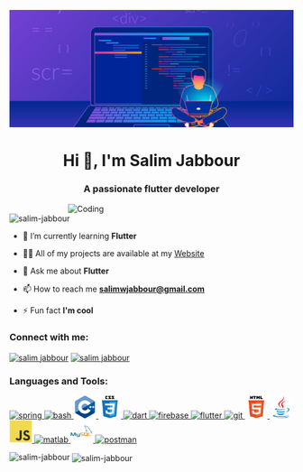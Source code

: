 ![](https://github.com/Salim-Jabbour/Salim-Jabbour/blob/main/banner.jpg)
<h1 align="center">Hi 👋, I'm Salim Jabbour</h1>
<h3 align="center">A passionate flutter developer</h3>
<img align="right" alt="Coding" width="400" src="https://media1.giphy.com/media/i1JHRZSXO9LZZDHqii/giphy.gif?cid=ecf05e47qeotsebzhd2vgzvlnqmolg7c5lztpmfv9h21buvz&rid=giphy.gif&ct=g">

<p align="left"> <img src="https://komarev.com/ghpvc/?username=salim-jabbour&label=Profile%20views&color=0e75b6&style=flat" alt="salim-jabbour" /> </p>

- 🌱 I’m currently learning **Flutter**

- 👨‍💻 All of my projects are available at my <a href="https://website-portfolio-d6461.web.app/">Website</a>

- 💬 Ask me about **Flutter**

- 📫 How to reach me **salimwjabbour@gmail.com**

- ⚡ Fun fact **I'm cool**

<h3 align="left">Connect with me:</h3>
<p align="left">
<a href="https://www.linkedin.com/in/salim-jabbour-a0a2b422b" target="blank"><img align="center" src="https://raw.githubusercontent.com/rahuldkjain/github-profile-readme-generator/master/src/images/icons/Social/linked-in-alt.svg" alt="salim jabbour" height="30" width="40" /></a>
<a href="https://www.facebook.com/salim.jabbour.18?mibextid=ZbWKwL" target="blank"><img align="center" src="https://raw.githubusercontent.com/rahuldkjain/github-profile-readme-generator/master/src/images/icons/Social/facebook.svg" alt="salim jabbour" height="30" width="40" /></a>
</p>

<h3 align="left">Languages and Tools:</h3>
<p align="left"> <a href="https://spring.io/" target="_blank" rel="noreferrer"> <img src="https://www.vectorlogo.zone/logos/springio/springio-icon.svg" alt="spring" width="40" height="40"/> </a> <a href="https://www.gnu.org/software/bash/" target="_blank" rel="noreferrer"> <img src="https://www.vectorlogo.zone/logos/gnu_bash/gnu_bash-icon.svg" alt="bash" width="40" height="40"/> </a> <a href="https://www.w3schools.com/cpp/" target="_blank" rel="noreferrer"> <img src="https://raw.githubusercontent.com/devicons/devicon/master/icons/cplusplus/cplusplus-original.svg" alt="cplusplus" width="40" height="40"/> </a> <a href="https://www.w3schools.com/css/" target="_blank" rel="noreferrer"> <img src="https://raw.githubusercontent.com/devicons/devicon/master/icons/css3/css3-original-wordmark.svg" alt="css3" width="40" height="40"/> </a> <a href="https://dart.dev" target="_blank" rel="noreferrer"> <img src="https://www.vectorlogo.zone/logos/dartlang/dartlang-icon.svg" alt="dart" width="40" height="40"/> </a> <a href="https://firebase.google.com/" target="_blank" rel="noreferrer"> <img src="https://www.vectorlogo.zone/logos/firebase/firebase-icon.svg" alt="firebase" width="40" height="40"/> </a> <a href="https://flutter.dev" target="_blank" rel="noreferrer"> <img src="https://www.vectorlogo.zone/logos/flutterio/flutterio-icon.svg" alt="flutter" width="40" height="40"/> </a> <a href="https://git-scm.com/" target="_blank" rel="noreferrer"> <img src="https://www.vectorlogo.zone/logos/git-scm/git-scm-icon.svg" alt="git" width="40" height="40"/> </a> <a href="https://www.w3.org/html/" target="_blank" rel="noreferrer"> <img src="https://raw.githubusercontent.com/devicons/devicon/master/icons/html5/html5-original-wordmark.svg" alt="html5" width="40" height="40"/> </a> <a href="https://www.java.com" target="_blank" rel="noreferrer"> <img src="https://raw.githubusercontent.com/devicons/devicon/master/icons/java/java-original.svg" alt="java" width="40" height="40"/> </a> <a href="https://developer.mozilla.org/en-US/docs/Web/JavaScript" target="_blank" rel="noreferrer"> <img src="https://raw.githubusercontent.com/devicons/devicon/master/icons/javascript/javascript-original.svg" alt="javascript" width="40" height="40"/> </a> <a href="https://www.mathworks.com/" target="_blank" rel="noreferrer"> <img src="https://upload.wikimedia.org/wikipedia/commons/2/21/Matlab_Logo.png" alt="matlab" width="40" height="40"/> </a> <a href="https://www.mysql.com/" target="_blank" rel="noreferrer"> <img src="https://raw.githubusercontent.com/devicons/devicon/master/icons/mysql/mysql-original-wordmark.svg" alt="mysql" width="40" height="40"/> </a> <a href="https://postman.com" target="_blank" rel="noreferrer"> <img src="https://www.vectorlogo.zone/logos/getpostman/getpostman-icon.svg" alt="postman" width="40" height="40"/> </a> </p>

<p><img align="left" src="https://github-readme-stats.vercel.app/api/top-langs?username=salim-jabbour&show_icons=true&theme=dark&locale=en&layout=compact" alt="salim-jabbour" /></p>

<p>&nbsp;<img align="center" src="https://github-readme-stats.vercel.app/api?username=salim-jabbour&show_icons=true&theme=dark&locale=en" alt="salim-jabbour" /></p>
